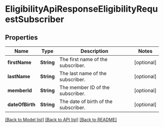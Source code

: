# EligibilityApiResponseEligibilityRequestSubscriber

## Properties
Name | Type | Description | Notes
------------ | ------------- | ------------- | -------------
**firstName** | **String** | The first name of the subscriber. | [optional] 
**lastName** | **String** | The last name of the subscriber. | [optional] 
**memberId** | **String** | The member ID of the subscriber. | [optional] 
**dateOfBirth** | **String** | The date of birth of the subscriber. | [optional] 

[[Back to Model list]](../README.md#documentation-for-models) [[Back to API list]](../README.md#documentation-for-api-endpoints) [[Back to README]](../README.md)


